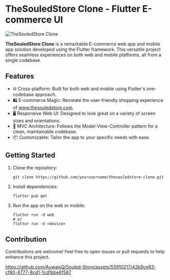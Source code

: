 # TheSouledStore Clone - Flutter E-commerce UI

![TheSouledStore Clone](https://example.com/thesouledstore-clone-screenshot.png)

**TheSouledStore Clone** is a remarkable E-commerce web app and mobile app solution developed using the Flutter framework. This versatile project offers seamless experiences on both web and mobile platforms, all from a single codebase. 

## Features

- 🌐 Cross-platform: Built for both web and mobile using Flutter's one-codebase approach.
- 🛍️ E-commerce Magic: Recreate the user-friendly shopping experience of www.thesouledstore.com.
- 🖥️ Responsive Web UI: Designed to look great on a variety of screen sizes and orientations.
- 🌈 MVC Architecture: Follows the Model-View-Controller pattern for a clean, maintainable codebase.
- 📦 Customizable: Tailor the app to your specific needs with ease.

## Getting Started

1. Clone the repository:
   ```shell
   git clone https://github.com/yourusername/thesouledstore-clone.git
   ```

2. Install dependencies:
   ```shell
   flutter pub get
   ```

3. Run the app on the web or mobile:
   ```shell
   flutter run -d web
   # or
   flutter run -d <device>
   ```

## Contribution

Contributions are welcome! Feel free to open issues or pull requests to help enhance this project.



https://github.com/AuwaisQ/Souled-Store/assets/53910217/42b9ce83-cf80-4777-8cd1-1cd1bbe6f587

